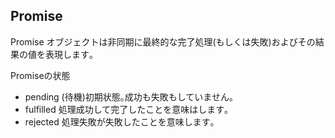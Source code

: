 ## Promise 

Promise オブジェクトは非同期に最終的な完了処理(もしくは失敗)およびその結果の値を表現します｡

Promiseの状態

- pending (待機)初期状態｡成功も失敗もしていません｡
- fulfilled 処理成功して完了したことを意味はします｡
- rejected 処理失敗が失敗したことを意味します｡

